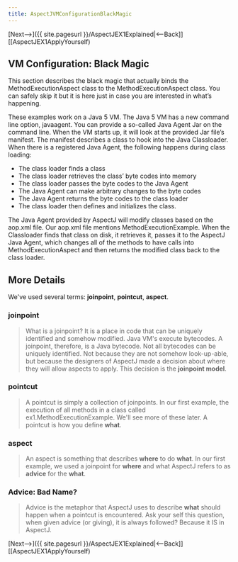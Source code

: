 ```yaml
---
title: AspectJVMConfigurationBlackMagic
---
```

[Next-->]({{ site.pagesurl }}/AspectJEX1Explained|<--Back]] [[AspectJEX1ApplyYourself)

## VM Configuration: Black Magic
This section describes the black magic that actually binds the MethodExecutionAspect class to the MethodExecutionAspect class. You can safely skip it but it is here just in case you are interested in what’s happening.

These examples work on a Java 5 VM. The Java 5 VM has a new command line option, javaagent. You can provide a so-called Java Agent Jar on the command line. When the VM starts up, it will look at the provided Jar file’s manifest. The manifest describes a class to hook into the Java Classloader. When there is a registered Java Agent, the following happens during class loading:
* The class loader finds a class
* The class loader retrieves the class’ byte codes into memory
* The class loader passes the byte codes to the Java Agent
* The Java Agent can make arbitrary changes to the byte codes
* The Java Agent returns the byte codes to the class loader
* The class loader then defines and initializes the class.

The Java Agent provided by AspectJ will modify classes based on the aop.xml file. Our aop.xml file mentions MethodExecutionExample. When the Classloader finds that class on disk, it retrieves it, passes it to the AspectJ Java Agent, which changes all of the methods to have calls into MethodExecutionAspect and then returns the modified class back to the class loader.

## More Details
We've used several terms: **joinpoint**, **pointcut**, **aspect**.

### joinpoint
> What is a joinpoint? It is a place in code that can be uniquely identified and somehow modified. Java VM's execute bytecodes. A joinpoint, therefore, is a Java bytecode. Not all bytecodes can be uniquely identified. Not because they are not somehow look-up-able, but because the designers of AspectJ made a decision about where they will allow aspects to apply. This decision is the **joinpoint model**.

### pointcut
> A pointcut is simply a collection of joinpoints. In our first example, the execution of all methods in a class called ex1.MethodExecutionExample. We'll see more of these later. A pointcut is how you define **what**.

### aspect
> An aspect is something that describes **where** to do **what**. In our first example, we used a joinpoint for **where** and what AspectJ refers to as **advice** for the **what**.

### Advice: Bad Name?
> Advice is the metaphor that AspectJ uses to describe **what** should happen when a pointcut is encountered. Ask your self this question, when given advice (or giving), it is always followed? Because it IS in AspectJ.

[Next-->]({{ site.pagesurl }}/AspectJEX1Explained|<--Back]] [[AspectJEX1ApplyYourself)